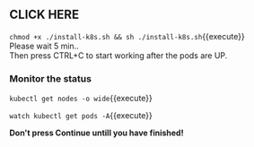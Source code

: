 
## CLICK HERE
`chmod +x ./install-k8s.sh && sh ./install-k8s.sh`{{execute}}  
Please wait 5 min..  
Then press CTRL+C to start working after the pods are UP.  

### Monitor the status
`kubectl get nodes -o wide`{{execute}}  

`watch kubectl get pods -A`{{execute}}  

**Don't press Continue untill you have finished!**  
